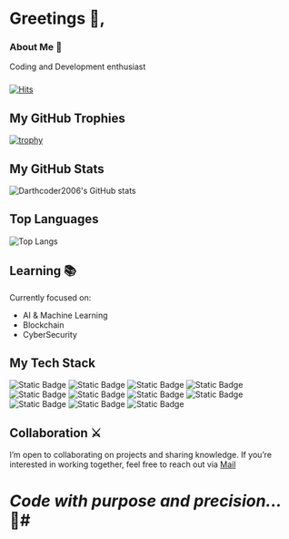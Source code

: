 # Greetings 👋, 

###
### About Me 🖤 ##

Coding and Development enthusiast

###
[![Hits](https://hits.seeyoufarm.com/api/count/incr/badge.svg?url=https%3A%2F%2Fgithub.com%2FDarthcoder2006&count_bg=%23050052&title_bg=%23000000&icon=github.svg&icon_color=%23484040&title=Profile+Views&edge_flat=false)](https://hits.seeyoufarm.com)

## My GitHub Trophies

[![trophy](https://github-profile-trophy.vercel.app/?username=Darthcoder2006&theme=darkhub)](https://github.com/ryo-ma/github-profile-trophy)

## My GitHub Stats
![Darthcoder2006's GitHub stats](https://github-readme-stats.vercel.app/api?username=Darthcoder2006&show_icons=true&theme=dark)

## Top Languages
![Top Langs](https://github-readme-stats.vercel.app/api/top-langs/?username=Darthcoder2006&hide_progress=true&theme=dark)

## Learning 📚
Currently focused on:
- AI & Machine Learning
- Blockchain
- CyberSecurity

## My Tech Stack
![Static Badge](https://img.shields.io/badge/Python-%233776AB?style=flat&logo=python&logoColor=white&logoSize=auto&cacheSeconds=https%3A%2F%2Fwww.github.com%2FDarthcoder2006&link=https%3A%2F%2Fwww.github.com%2FDarthcoder2006)
![Static Badge](https://img.shields.io/badge/HTML-%23E34F26?style=flat&logo=html5&logoColor=white&logoSize=auto&cacheSeconds=https%3A%2F%2Fwww.github.com%2FDarthcoder2006&link=https%3A%2F%2Fwww.github.com%2FDarthcoder2006)
![Static Badge](https://img.shields.io/badge/CSS3-%231572B6?style=flat&logo=css3&logoColor=white&logoSize=auto&cacheSeconds=https%3A%2F%2Fwww.github.com%2FDarthcoder2006&link=https%3A%2F%2Fwww.github.com%2FDarthcoder2006)
![Static Badge](https://img.shields.io/badge/Tailwind_CSS-%2306B6D4?style=flat&logo=tailwindcss&logoColor=white&logoSize=auto&cacheSeconds=https%3A%2F%2Fwww.github.com%2FDarthcoder2006&link=https%3A%2F%2Fwww.github.com%2FDarthcoder2006)
![Static Badge](https://img.shields.io/badge/React-%2361DAFB?style=flat&logo=react&logoColor=white&logoSize=auto&cacheSeconds=https%3A%2F%2Fwww.github.com%2FDarthcoder2006&link=https%3A%2F%2Fwww.github.com%2FDarthcoder2006)
![Static Badge](https://img.shields.io/badge/Node.js-%235FA04E?style=flat&logo=nodedotjs&logoColor=white&logoSize=auto&cacheSeconds=https%3A%2F%2Fwww.github.com%2FDarthcoder2006&link=https%3A%2F%2Fwww.github.com%2FDarthcoder2006)
![Static Badge](https://img.shields.io/badge/MySQL-%234479A1?style=flat&logo=mysql&logoColor=white&logoSize=auto&cacheSeconds=https%3A%2F%2Fwww.github.com%2FDarthcoder2006&link=https%3A%2F%2Fwww.github.com%2FDarthcoder2006)
![Static Badge](https://img.shields.io/badge/Flask-%23000000?style=flat&logo=flask&logoColor=white&logoSize=auto&cacheSeconds=https%3A%2F%2Fwww.github.com%2FDarthcoder2006&link=https%3A%2F%2Fwww.github.com%2FDarthcoder2006)
![Static Badge](https://img.shields.io/badge/C%2B%2B-%2300599C?style=flat&logo=c%2B%2B&logoColor=white&logoSize=auto&cacheSeconds=https%3A%2F%2Fwww.github.com%2FDarthcoder2006&link=https%3A%2F%2Fwww.github.com%2FDarthcoder2006)
![Static Badge](https://img.shields.io/badge/Arduino-%2300878F?style=flat&logo=arduino&logoColor=white&logoSize=auto&cacheSeconds=https%3A%2F%2Fwww.github.com%2FDarthcoder2006&link=https%3A%2F%2Fwww.github.com%2FDarthcoder2006)
![Static Badge](https://img.shields.io/badge/Javascript-%23F7DF1E?style=flat&logo=javascript&logoColor=white&logoSize=auto&cacheSeconds=https%3A%2F%2Fwww.github.com%2FDarthcoder2006&link=https%3A%2F%2Fwww.github.com%2FDarthcoder2006)



## Collaboration ⚔️
I’m open to collaborating on projects and sharing knowledge. If you’re interested in working together, feel free to reach out via [Mail](mailto:darthcoder2006@proton.me)
# *Code with purpose and precision...* 🖤#

